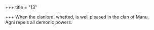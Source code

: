 +++
title = "13"

+++
When the clanlord, whetted, is well pleased in the clan of Manu,  
Agni repels all demonic powers.  